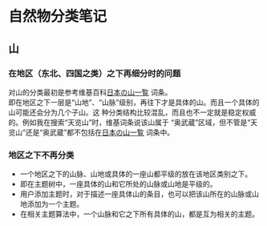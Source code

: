 # 自然物分类笔记

## 山
### 在地区（东北、四国之类）之下再细分时的问题
对山的分类最初是参考维基百科[日本の山一覧](https://ja.wikipedia.org/wiki/%E6%97%A5%E6%9C%AC%E3%81%AE%E5%B1%B1%E4%B8%80%E8%A6%A7)
词条。  
即在地区之下一层是“山地”、“山脉”级别，再往下才是具体的山。而且一个具体的山可能还会分为几个子山。这
种分类结构比较混乱，而且也不一定就是稳定权威的。例如我在搜索“天览山”时，维基词条说该山属于
“奥武蔵”区域，但不管是“天览山”还是“奥武蔵”都不包括在[日本の山一覧](https://ja.wikipedia.org/wiki/%E6%97%A5%E6%9C%AC%E3%81%AE%E5%B1%B1%E4%B8%80%E8%A6%A7)
词条中。

### 地区之下不再分类
* 一个地区之下的山脉、山地或具体的一座山都平级的放在该地区类别之下。
* 即在主题树中，一座具体的山和它所处的山脉或山地是平级的。
* 用户添加主题时，对于描述一座具体山的条目，也可以把该山所在的山脉或山地添加为一个主题。
* 在相关主题算法中，一个山脉和它之下所有具体的山，都是互为相关的主题。

